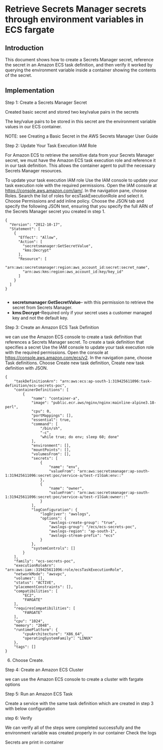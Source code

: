 # Retrieve Secrets Manager secrets through environment variables in ECS fargate

## Introduction
This document shows how to create a Secrets Manager secret, reference the secret in an Amazon ECS task definition, and then verify it worked by querying the environment variable inside a container showing the contents of the secret.

## Implementation
Step 1: Create a Secrets Manager Secret

Created basic secret and stored two key/value pairs in the secrets








The key/value pairs to be stored in this secret are the environment variable values in our ECS container.

NOTE: see Creating a Basic Secret in the AWS Secrets Manager User Guide


Step 2: Update Your Task Execution IAM Role

For Amazon ECS to retrieve the sensitive data from your Secrets Manager secret, we must have the Amazon ECS task execution role and reference it in our task definition. This allows the container agent to pull the necessary Secrets Manager resources.


To update your task execution IAM role
Use the IAM console to update your task execution role with the required permissions.
Open the IAM console at https://console.aws.amazon.com/iam/.
In the navigation pane, choose Roles.
Search the list of roles for ecsTaskExecutionRole and select it.
Choose Permissions and add inline policy.
Choose the JSON tab and specify the following JSON text, ensuring that you specify the full ARN of the Secrets Manager secret you created in step 1.

```shell 
{
  "Version": "2012-10-17",
  "Statement": [
    {
      "Effect": "Allow",
      "Action": [
        "secretsmanager:GetSecretValue",
        "kms:Decrypt"
      ],
      "Resource": [
        "arn:aws:secretsmanager:region:aws_account_id:secret:secret_name",
        "arn:aws:kms:region:aws_account_id:key/key_id"
      ]
    }
  ]
}


```
- **secretsmanager**:**GetSecretValue**– with this permission to retrieve the secret from Secrets Manager.
- **kms**:**Decrypt**–Required only if your secret uses a customer managed key and not the default key.

Step 3: Create an Amazon ECS Task Definition

we can use the Amazon ECS console to create a task definition that references a Secrets Manager secret.
To create a task definition that specifies a secret
Use the IAM console to update your task execution role with the required permissions.
Open the console at https://console.aws.amazon.com/ecs/v2.
In the navigation pane, choose Task definitions.
Choose Create new task definition, Create new task definition with JSON.

```shell
{
    "taskDefinitionArn": "arn:aws:ecs:ap-south-1:319425611096:task-definition/ecs-secrets-poc",
    "containerDefinitions": [
        {
            "name": "container-a",
            "image": "public.ecr.aws/nginx/nginx:mainline-alpine3.18-perl",
            "cpu": 0,
            "portMappings": [],
            "essential": true,
            "command": [
                "/bin/sh",
                "-c",
                "while true; do env; sleep 60; done"
            ],
            "environment": [],
            "mountPoints": [],
            "volumesFrom": [],
            "secrets": [
                {
                    "name": "env",
                    "valueFrom": "arn:aws:secretsmanager:ap-south-1:319425611096:secret:poc/service-a/test-r1lGak:env::"
                },
                {
                    "name": "owner",
                    "valueFrom": "arn:aws:secretsmanager:ap-south-1:319425611096:secret:poc/service-a/test-r1lGak:owner::"
                }
            ],
            "logConfiguration": {
                "logDriver": "awslogs",
                "options": {
                    "awslogs-create-group": "true",
                    "awslogs-group": "/ecs/ecs-secrets-poc",
                    "awslogs-region": "ap-south-1",
                    "awslogs-stream-prefix": "ecs"
                }
            },
            "systemControls": []
        }
    ],
    "family": "ecs-secrets-poc",
    "executionRoleArn": "arn:aws:iam::319425611096:role/ecsTaskExecutionRole",
    "networkMode": "awsvpc",
    "volumes": [],
    "status": "ACTIVE",
    "placementConstraints": [],
    "compatibilities": [
        "EC2",
        "FARGATE"
    ],
    "requiresCompatibilities": [
        "FARGATE"
    ],
    "cpu": "1024",
    "memory": "2048",
    "runtimePlatform": {
        "cpuArchitecture": "X86_64",
        "operatingSystemFamily": "LINUX"
    },
    "tags": []
}

```

6. Choose Create.


Step 4: Create an Amazon ECS Cluster


we can use the Amazon ECS console to create a cluster with fargate options



Step 5: Run an Amazon ECS Task

Create a service with the same task definition which are created in step 3 with below configuration



step 6: Verify

We can verify all of the steps were completed successfully and the environment variable was created properly in our container
Check the logs 



Secrets are print in container 


